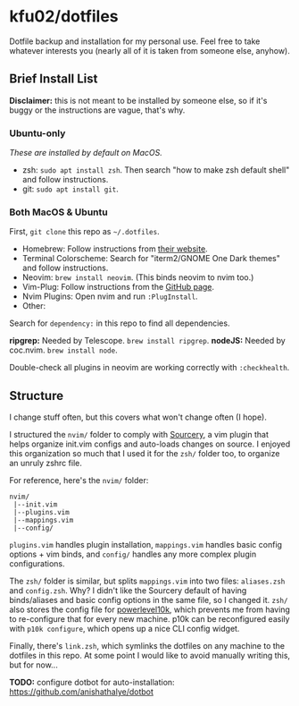 # kfu02/dotfiles

Dotfile backup and installation for my personal use. Feel free to take whatever
interests you (nearly all of it is taken from someone else, anyhow).

## Brief Install List

**Disclaimer:** this is not meant to be installed by someone else, so if it's
buggy or the instructions are vague, that's why.

### Ubuntu-only

*These are installed by default on MacOS.*

 - zsh: `sudo apt install zsh`. Then search "how to make zsh default shell" and
   follow instructions.
 - git: `sudo apt install git`.


### Both MacOS & Ubuntu

First, `git clone` this repo as `~/.dotfiles`.

 - Homebrew: Follow instructions from [their website](https://brew.sh/).
 - Terminal Colorscheme: Search for "iterm2/GNOME One Dark themes" and follow
   instructions.
 - Neovim: `brew install neovim`. (This binds neovim to nvim too.)
 - Vim-Plug: Follow instructions from the [GitHub page](https://github.com/junegunn/vim-plug#neovim). 
 - Nvim Plugins: Open nvim and run `:PlugInstall`.
 - Other:

Search for `dependency:` in this repo to find all dependencies.

**ripgrep:** Needed by Telescope. `brew install ripgrep`.
**nodeJS:** Needed by coc.nvim. `brew install node`.

Double-check all plugins in neovim are working correctly with `:checkhealth`.

## Structure

I change stuff often, but this covers what won't change often (I hope).

I structured the `nvim/` folder to comply with
[Sourcery](https://github.com/jesseleite/vim-sourcery), a vim plugin that helps
organize init.vim configs and auto-loads changes on source. I enjoyed this
organization so much that I used it for the `zsh/` folder too, to organize an
unruly zshrc file. 

For reference, here's the `nvim/` folder:
```
nvim/
 |--init.vim
 |--plugins.vim
 |--mappings.vim
 |--config/
```
`plugins.vim` handles plugin installation, `mappings.vim` handles basic config
options + vim binds, and `config/` handles any more complex plugin
configurations.

The `zsh/` folder is similar, but splits `mappings.vim` into two files:
`aliases.zsh` and `config.zsh`. Why? I didn't like the Sourcery default
of having binds/aliases and basic config options in the same file, so I
changed it. `zsh/` also stores the config file for
[powerlevel10k](https://github.com/romkatv/powerlevel10k), which prevents
me from having to re-configure that for every new machine. p10k can be
reconfigured easily with `p10k configure`, which opens up a nice CLI
config widget.

Finally, there's `link.zsh`, which symlinks the dotfiles on any machine to the
dotfiles in this repo. At some point I would like to avoid manually writing
this, but for now...

**TODO:** configure dotbot for auto-installation: https://github.com/anishathalye/dotbot
